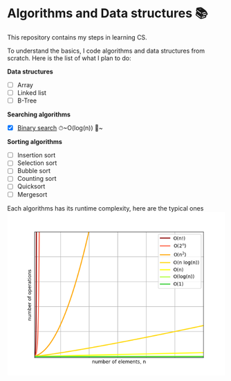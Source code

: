 # Algorithms and Data structures 📚
This repository contains my steps in learning CS.

To understand the basics, I code algorithms and data structures from scratch.
Here is the list of what I plan to do:

**Data structures**
- [ ] Array
- [ ] Linked list
- [ ] B-Tree

**Searching algorithms**
- [x] [Binary search](searching/binary_search.py) ⏱\~O(log(n)) 💾\~

**Sorting algorithms**
- [ ] Insertion sort
- [ ] Selection sort
- [ ] Bubble sort
- [ ] Counting sort
- [ ] Quicksort
- [ ] Mergesort

Each algorithms has its runtime complexity, here are the typical ones
![big-o](big-o.png)
